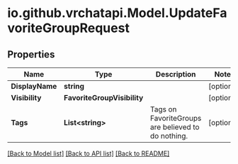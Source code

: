 
# io.github.vrchatapi.Model.UpdateFavoriteGroupRequest

## Properties

Name | Type | Description | Notes
------------ | ------------- | ------------- | -------------
**DisplayName** | **string** |  | [optional] 
**Visibility** | **FavoriteGroupVisibility** |  | [optional] 
**Tags** | **List&lt;string&gt;** | Tags on FavoriteGroups are believed to do nothing. | [optional] 

[[Back to Model list]](../README.md#documentation-for-models)
[[Back to API list]](../README.md#documentation-for-api-endpoints)
[[Back to README]](../README.md)

